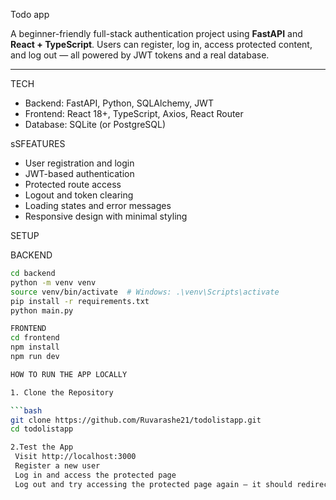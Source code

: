Todo app

A beginner-friendly full-stack authentication project using **FastAPI** and **React + TypeScript**. Users can register, log in, access protected content, and log out — all powered by JWT tokens and a real database.

---

 TECH

- Backend: FastAPI, Python, SQLAlchemy, JWT
- Frontend: React 18+, TypeScript, Axios, React Router
- Database: SQLite (or PostgreSQL)



sSFEATURES

- User registration and login
- JWT-based authentication
- Protected route access
- Logout and token clearing
- Loading states and error messages
- Responsive design with minimal styling



SETUP

 BACKEND

```bash
cd backend
python -m venv venv
source venv/bin/activate  # Windows: .\venv\Scripts\activate
pip install -r requirements.txt
python main.py

FRONTEND
cd frontend
npm install
npm run dev

HOW TO RUN THE APP LOCALLY

1. Clone the Repository

```bash
git clone https://github.com/Ruvarashe21/todolistapp.git
cd todolistapp

2.Test the App
 Visit http://localhost:3000
 Register a new user
 Log in and access the protected page
 Log out and try accessing the protected page again — it should redirect to login


